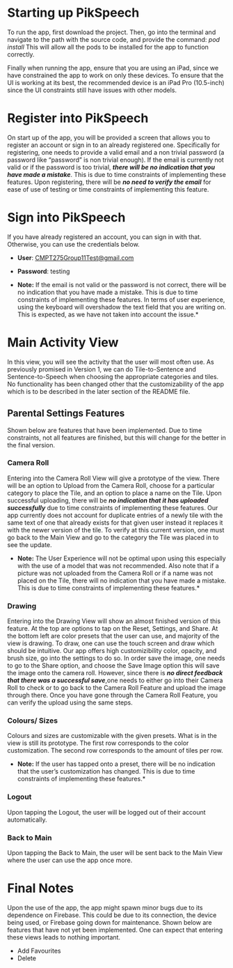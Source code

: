 # Starting up PikSpeech

To run the app, first download the project. Then, go into the terminal and navigate to the path with the source code, and provide the command:
 *pod install*
   This will allow all the pods to be installed for the app to function correctly.
   
Finally when running the app, ensure that you are using an iPad, since we have constrained the app to work on only these devices. To ensure that the UI is working at its best, the recommended device is an iPad Pro (10.5-inch) since the UI constraints still have issues with other models.

# Register into PikSpeech

On start up of the app, you will be provided a screen that allows you to register an account or sign in to an already registered one. Specifically for registering, one needs to provide a valid email and a non trivial password (a password like “password” is non trivial enough). If the email is currently not valid or if the password is too trivial, ***there will be no indication that you have made a mistake***. This is due to time constraints of implementing these features. Upon registering, there will be ***no need to verify the email*** for ease of use of testing or time constraints of implementing this feature.

# Sign into PikSpeech
If you have already registered an account, you can sign in with that. Otherwise, you can use the credentials below. 
* **User**: CMPT275Group11Test@gmail.com
* **Password**: testing

* **Note:** If the email is not valid or the password is not correct, there will be no indication that you have made a mistake. This is due to time constraints of implementing these features. In terms of user experience, using the keyboard will overshadow the text field that you are writing on. This is expected, as we have not taken into account the issue.*

# Main Activity View

In this view, you will see the activity that the user will most often use. As previously promised in Version 1, we can do Tile-to-Sentence and Sentence-to-Speech when choosing the appropriate categories and tiles. No functionality has been changed other that the customizability of the app which is to be described in the later section of the README file.

## Parental Settings Features

Shown below are features that have been implemented. Due to time constraints, not all features are finished, but this will change for the better in the final version.

### Camera Roll
Entering into the Camera Roll View will give a prototype of the view. There will be an option to Upload from the Camera Roll, choose for a particular category to place the Tile, and an option to place a name on the Tile.
Upon successful uploading, there will be ***no indication that it has uploaded successfully*** due to time constraints of implementing these features. Our app currently does not account for duplicate entries of a newly tile with the same text of one that already exists for that given user instead it replaces it with the newer version of the tile. To verify at this current version, one must go back to the Main View and go to the category the Tile was placed in to see the update.

* **Note:** The User Experience will not be optimal upon using this especially with the use of a model that was not recommended. Also note that if a picture was not uploaded from the Camera Roll or if a name was not placed on the Tile, there will no indication that you have made a mistake. This is due to time constraints of implementing these features.*

### Drawing
Entering into the Drawing View will show an almost finished version of this feature. At the top are options to tap on the Reset, Settings, and Share. At the bottom left are color presets that the user can use, and majority of the view is drawing.
To draw, one can use the touch screen and draw which should be intuitive. Our app offers high customizibility color, opacity, and brush size, go into the settings to do so. In order save the image, one needs to go to the Share option, and choose the Save Image option this will save the image onto the camera roll. However, since there is ***no direct feedback that there was a successful save***,one needs to either go into their Camera Roll to check or to go back to the Camera Roll Feature
and upload the image through there. Once you have gone through the Camera Roll Feature, you can verify the upload using
the same steps.

### Colours/ Sizes
Colours and sizes are customizable with the given presets. What is in the view is still its prototype. The first row corresponds to the color customization. The second row corresponds to the amount of tiles per row.
* **Note:** If the user has tapped onto a preset, there will be no indication that the user’s customization has changed.
This is due to time constraints of implementing these features.*

### Logout
Upon tapping the Logout, the user will be logged out of their account automatically.

### Back to Main
Upon tapping the Back to Main, the user will be sent back to the Main View where the user can use the app once more.

# Final Notes
Upon the use of the app, the app might spawn minor bugs due to its dependence on Firebase. This could be due to its connection, the device being used, or Firebase going down for maintenance.
Shown below are features that have not yet been implemented. One can expect that entering these views leads to nothing important.
* Add Favourites
* Delete

